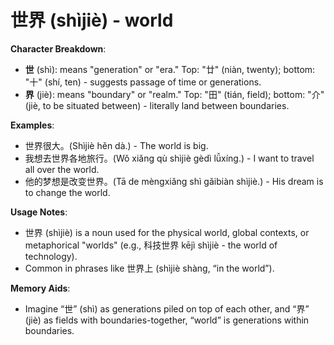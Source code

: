# **世界 (shìjiè) - world**

**Character Breakdown**:  
- **世** (shì): means "generation" or "era." Top: "廿" (niàn, twenty); bottom: "十" (shí, ten) - suggests passage of time or generations.  
- **界** (jiè): means "boundary" or "realm." Top: "田" (tián, field); bottom: "介" (jiè, to be situated between) - literally land between boundaries.

**Examples**:  
- 世界很大。(Shìjiè hěn dà.) - The world is big.  
- 我想去世界各地旅行。(Wǒ xiǎng qù shìjiè gèdì lǚxíng.) - I want to travel all over the world.  
- 他的梦想是改变世界。(Tā de mèngxiǎng shì gǎibiàn shìjiè.) - His dream is to change the world.

**Usage Notes**:  
- 世界 (shìjiè) is a noun used for the physical world, global contexts, or metaphorical "worlds" (e.g., 科技世界 kējì shìjiè - the world of technology).  
- Common in phrases like 世界上 (shìjiè shàng, “in the world”).

**Memory Aids**:  
- Imagine “世” (shì) as generations piled on top of each other, and “界” (jiè) as fields with boundaries-together, “world” is generations within boundaries.